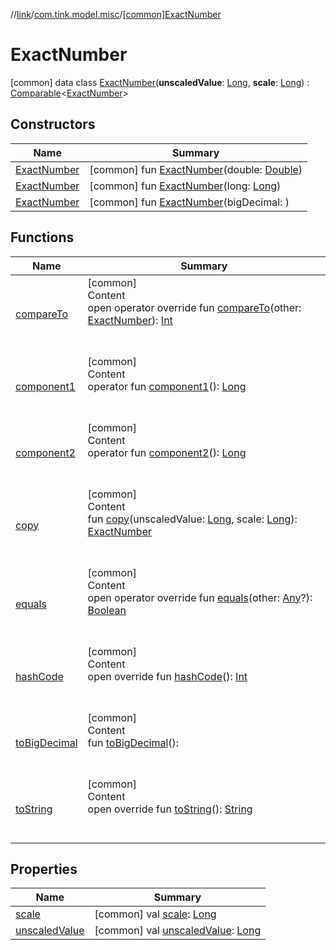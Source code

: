 //[link](../../index.md)/[com.tink.model.misc](../index.md)/[[common]ExactNumber](index.md)



# ExactNumber  
 [common] data class [ExactNumber](index.md)(**unscaledValue**: [Long](https://kotlinlang.org/api/latest/jvm/stdlib/kotlin/-long/index.html), **scale**: [Long](https://kotlinlang.org/api/latest/jvm/stdlib/kotlin/-long/index.html)) : [Comparable](https://kotlinlang.org/api/latest/jvm/stdlib/kotlin/-comparable/index.html)<[ExactNumber](index.md)>    


## Constructors  
  
|  Name|  Summary| 
|---|---|
| <a name="com.tink.model.misc/ExactNumber/ExactNumber/#kotlin.Double/PointingToDeclaration/"></a>[ExactNumber](-exact-number.md)| <a name="com.tink.model.misc/ExactNumber/ExactNumber/#kotlin.Double/PointingToDeclaration/"></a> [common] fun [ExactNumber](-exact-number.md)(double: [Double](https://kotlinlang.org/api/latest/jvm/stdlib/kotlin/-double/index.html))   <br>
| <a name="com.tink.model.misc/ExactNumber/ExactNumber/#kotlin.Long/PointingToDeclaration/"></a>[ExactNumber](-exact-number.md)| <a name="com.tink.model.misc/ExactNumber/ExactNumber/#kotlin.Long/PointingToDeclaration/"></a> [common] fun [ExactNumber](-exact-number.md)(long: [Long](https://kotlinlang.org/api/latest/jvm/stdlib/kotlin/-long/index.html))   <br>
| <a name="com.tink.model.misc/ExactNumber/ExactNumber/#/PointingToDeclaration/"></a>[ExactNumber](-exact-number.md)| <a name="com.tink.model.misc/ExactNumber/ExactNumber/#/PointingToDeclaration/"></a> [common] fun [ExactNumber](-exact-number.md)(bigDecimal: <ERROR CLASS>)   <br>


## Functions  
  
|  Name|  Summary| 
|---|---|
| <a name="com.tink.model.misc/ExactNumber/compareTo/#com.tink.model.misc.ExactNumber/PointingToDeclaration/"></a>[compareTo](compare-to.md)| <a name="com.tink.model.misc/ExactNumber/compareTo/#com.tink.model.misc.ExactNumber/PointingToDeclaration/"></a>[common]  <br>Content  <br>open operator override fun [compareTo](compare-to.md)(other: [ExactNumber](index.md)): [Int](https://kotlinlang.org/api/latest/jvm/stdlib/kotlin/-int/index.html)  <br><br><br>
| <a name="com.tink.model.misc/ExactNumber/component1/#/PointingToDeclaration/"></a>[component1](component1.md)| <a name="com.tink.model.misc/ExactNumber/component1/#/PointingToDeclaration/"></a>[common]  <br>Content  <br>operator fun [component1](component1.md)(): [Long](https://kotlinlang.org/api/latest/jvm/stdlib/kotlin/-long/index.html)  <br><br><br>
| <a name="com.tink.model.misc/ExactNumber/component2/#/PointingToDeclaration/"></a>[component2](component2.md)| <a name="com.tink.model.misc/ExactNumber/component2/#/PointingToDeclaration/"></a>[common]  <br>Content  <br>operator fun [component2](component2.md)(): [Long](https://kotlinlang.org/api/latest/jvm/stdlib/kotlin/-long/index.html)  <br><br><br>
| <a name="com.tink.model.misc/ExactNumber/copy/#kotlin.Long#kotlin.Long/PointingToDeclaration/"></a>[copy](copy.md)| <a name="com.tink.model.misc/ExactNumber/copy/#kotlin.Long#kotlin.Long/PointingToDeclaration/"></a>[common]  <br>Content  <br>fun [copy](copy.md)(unscaledValue: [Long](https://kotlinlang.org/api/latest/jvm/stdlib/kotlin/-long/index.html), scale: [Long](https://kotlinlang.org/api/latest/jvm/stdlib/kotlin/-long/index.html)): [ExactNumber](index.md)  <br><br><br>
| <a name="kotlin/Any/equals/#kotlin.Any?/PointingToDeclaration/"></a>[equals](../../com.tink.service.user/[common]-user-profile-service-impl/index.md#%5Bkotlin%2FAny%2Fequals%2F%23kotlin.Any%3F%2FPointingToDeclaration%2F%5D%2FFunctions%2F1135467963)| <a name="kotlin/Any/equals/#kotlin.Any?/PointingToDeclaration/"></a>[common]  <br>Content  <br>open operator override fun [equals](../../com.tink.service.user/[common]-user-profile-service-impl/index.md#%5Bkotlin%2FAny%2Fequals%2F%23kotlin.Any%3F%2FPointingToDeclaration%2F%5D%2FFunctions%2F1135467963)(other: [Any](https://kotlinlang.org/api/latest/jvm/stdlib/kotlin/-any/index.html)?): [Boolean](https://kotlinlang.org/api/latest/jvm/stdlib/kotlin/-boolean/index.html)  <br><br><br>
| <a name="kotlin/Any/hashCode/#/PointingToDeclaration/"></a>[hashCode](../../com.tink.service.user/[common]-user-profile-service-impl/index.md#%5Bkotlin%2FAny%2FhashCode%2F%23%2FPointingToDeclaration%2F%5D%2FFunctions%2F1135467963)| <a name="kotlin/Any/hashCode/#/PointingToDeclaration/"></a>[common]  <br>Content  <br>open override fun [hashCode](../../com.tink.service.user/[common]-user-profile-service-impl/index.md#%5Bkotlin%2FAny%2FhashCode%2F%23%2FPointingToDeclaration%2F%5D%2FFunctions%2F1135467963)(): [Int](https://kotlinlang.org/api/latest/jvm/stdlib/kotlin/-int/index.html)  <br><br><br>
| <a name="com.tink.model.misc/ExactNumber/toBigDecimal/#/PointingToDeclaration/"></a>[toBigDecimal](to-big-decimal.md)| <a name="com.tink.model.misc/ExactNumber/toBigDecimal/#/PointingToDeclaration/"></a>[common]  <br>Content  <br>fun [toBigDecimal](to-big-decimal.md)(): <ERROR CLASS>  <br><br><br>
| <a name="kotlin/Any/toString/#/PointingToDeclaration/"></a>[toString](../../com.tink.service.user/[common]-user-profile-service-impl/index.md#%5Bkotlin%2FAny%2FtoString%2F%23%2FPointingToDeclaration%2F%5D%2FFunctions%2F1135467963)| <a name="kotlin/Any/toString/#/PointingToDeclaration/"></a>[common]  <br>Content  <br>open override fun [toString](../../com.tink.service.user/[common]-user-profile-service-impl/index.md#%5Bkotlin%2FAny%2FtoString%2F%23%2FPointingToDeclaration%2F%5D%2FFunctions%2F1135467963)(): [String](https://kotlinlang.org/api/latest/jvm/stdlib/kotlin/-string/index.html)  <br><br><br>


## Properties  
  
|  Name|  Summary| 
|---|---|
| <a name="com.tink.model.misc/ExactNumber/scale/#/PointingToDeclaration/"></a>[scale](scale.md)| <a name="com.tink.model.misc/ExactNumber/scale/#/PointingToDeclaration/"></a> [common] val [scale](scale.md): [Long](https://kotlinlang.org/api/latest/jvm/stdlib/kotlin/-long/index.html)   <br>
| <a name="com.tink.model.misc/ExactNumber/unscaledValue/#/PointingToDeclaration/"></a>[unscaledValue](unscaled-value.md)| <a name="com.tink.model.misc/ExactNumber/unscaledValue/#/PointingToDeclaration/"></a> [common] val [unscaledValue](unscaled-value.md): [Long](https://kotlinlang.org/api/latest/jvm/stdlib/kotlin/-long/index.html)   <br>


